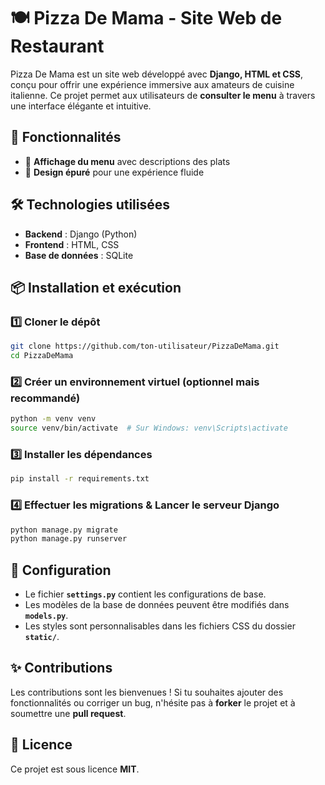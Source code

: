 # 🍽️ Pizza De Mama - Site Web de Restaurant  

Pizza De Mama est un site web développé avec **Django, HTML et CSS**, conçu pour offrir une expérience immersive aux amateurs de cuisine italienne. Ce projet permet aux utilisateurs de **consulter le menu** à travers une interface élégante et intuitive.  

## 🚀 Fonctionnalités  

- 📜 **Affichage du menu** avec descriptions des plats   
- 🎨 **Design épuré** pour une expérience fluide

## 🛠️ Technologies utilisées  

- **Backend** : Django (Python)  
- **Frontend** : HTML, CSS  
- **Base de données** : SQLite

## 📦 Installation et exécution  

### 1️⃣ Cloner le dépôt  

```bash
git clone https://github.com/ton-utilisateur/PizzaDeMama.git
cd PizzaDeMama
```

### 2️⃣ Créer un environnement virtuel (optionnel mais recommandé)

```bash
python -m venv venv
source venv/bin/activate  # Sur Windows: venv\Scripts\activate
```

### 3️⃣ Installer les dépendances

```bash
pip install -r requirements.txt
```

### 4️⃣ Effectuer les migrations & Lancer le serveur Django

```bash
python manage.py migrate
python manage.py runserver
```

## 🔧 Configuration  

- Le fichier **`settings.py`** contient les configurations de base.  
- Les modèles de la base de données peuvent être modifiés dans **`models.py`**.  
- Les styles sont personnalisables dans les fichiers CSS du dossier **`static/`**.  

## ✨ Contributions  

Les contributions sont les bienvenues ! Si tu souhaites ajouter des fonctionnalités ou corriger un bug, n'hésite pas à **forker** le projet et à soumettre une **pull request**.  

## 📄 Licence  

Ce projet est sous licence **MIT**.  
